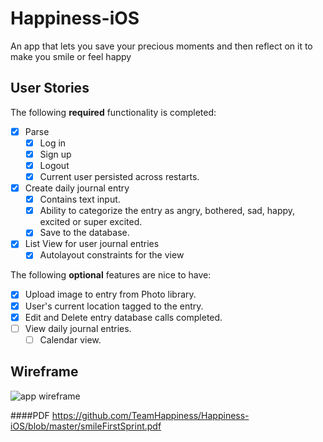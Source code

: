 # Happiness-iOS
   An app that lets you save your precious moments and then reflect on it to make you smile or feel happy

## User Stories

The following **required** functionality is completed:

- [x] Parse
   - [x] Log in
   - [x] Sign up
   - [x] Logout
   - [x] Current user persisted across restarts.
- [x] Create daily journal entry
   - [x] Contains text input.
   - [x] Ability to categorize the entry as angry, bothered, sad, happy, excited or super excited.
   - [x] Save to the database.
- [x] List View for user journal entries
   - [x] Autolayout constraints for the view

The following **optional** features are nice to have:

- [x] Upload image to entry from Photo library.
- [x] User's current location tagged to the entry.
- [x] Edit and Delete entry database calls completed.
- [ ] View daily journal entries.
   - [ ] Calendar view.
   
## Wireframe

<img src="https://github.com/TeamHappiness/Happiness-iOS/blob/master/smileFirstSprint.gif" alt="app wireframe"/>

####PDF
https://github.com/TeamHappiness/Happiness-iOS/blob/master/smileFirstSprint.pdf


